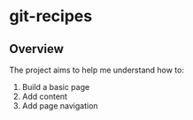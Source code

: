 # git-recipes

## Overview
The project aims to help me understand how to:
1) Build a basic page
2) Add content
3) Add page navigation